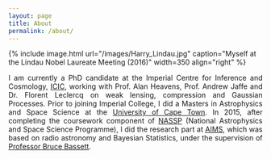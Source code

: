 ```yaml
---
layout: page
title: About
permalink: /about/
---
```


<style>
blockquote {
    display: block;
    margin-top: 1em;
    margin-bottom: 1em;
    margin-left: 100px;
    margin-right: 0px;
}
</style>

{% include image.html url="/images/Harry_Lindau.jpg" caption="Myself at the Lindau Nobel Laureate Meeting (2016)" width=350 align="right" %}

<p align="justify"> I am currently a PhD candidate at the Imperial Centre for Inference and Cosmology, <a href="https://www.imperial.ac.uk/astrophysics/centre-for-inference-and-cosmology/">ICIC</a>, working with Prof. Alan Heavens, Prof. Andrew Jaffe and Dr. Florent Leclercq on weak lensing, compression and Gaussian Processes. Prior to joining Imperial College, I did a Masters in Astrophysics and Space Science at the <a href="https://www.uct.ac.za/">University of Cape Town</a>. In 2015, after completing the coursework component of <a href="https://www.star.ac.za/">NASSP</a> (National Astrophysics and Space Science Programme), I did the research part at <a href="https://www.aims.ac.za/">AIMS</a>, which was based on radio astronomy and Bayesian Statistics, under the supervision of <a href="https://cosmoaims.wordpress.com/2010/01/01/bruce-bassett/">Professor Bruce Bassett</a>.</p>

<!-- ## Family
<p align="justify">I have an elder brother, a cute little brother and a lovely, beautiful little sister. My parents, who are my best mentors, have been very helpful and supportive. Moreover, as Henry Ward Beecher rightly said, "what a mother sings to the cradle goes all the way down to the coffin," my mother has provided me with both financial and moral support in all situations. </p>

{% include image.html url="/images/Family_Picture.png" caption="My mother, myself with my little brother and my father. (2007)" width=420 align="left" %} -->

<!-- ## Early Life

<blockquote>
<p align="justify"><i>"Mauritius was made first and then heaven, heaven being copied after Mauritius."</i> - Mark Twain</p>
</blockquote>




<p align="justify">I was born on the 4<sup>th</sup> May 1991 in Mauritius, the tropical and amazing paradise island found in the Indian ocean. I grew up in a village named Goodlands which is found in the northern part. My father works in the construction industry while my mother is a housewife. My mother had the dream that we should all be well educated. As my elder brother is only one and a half year older than me, my mother insisted that I study together with him. Consequently, I started studying since I was 2 years old and I was enrolled in a local pre-primary school along with my elder brother. When I was 5 years old, I was admitted to a local primary school (SK Kanhye Government School) where I spent the next 6 years. </p>

{% include image.html url="/images/Big_Brother_and_I.png" caption="My elder brother and I (1994)" width=382 align="right" %}

<p align="justify">As my mother knew that this was a fundamental stage of my life, she would ensure that I was studying well at school. She is a strict and courageous woman. She would drop me at school everyday in the morning and would sometimes come to see me at mid-day. In short, she is always close to her children. Moreover, we had a shop in which I would be actively involved. For example, I was selling loaves in the morning and I became very good at doing mental calculations. In addition, when I was on the construction site with my father, I observed him doing all measurements with his measuring tape. I was surrounded with numbers and I started developing a strong liking for Mathematics.</p>

<p align="justify">I excelled for my CPE (Certificate of Primary Education) and I was then admitted to RPSSS (Ramsoondur Prayag State Secondary School), where I spent the next 5 years. To be honest, I was not so studious compared to other students at those times. I would play football a lot at school. However, I still loved my Mathematics and I would never miss my Mathematics, Additional Mathematics and Physics classes. I had already developed that strong zeal of studying Mathematics. On the 24<sup>th</sup> May 2006, my little brother was born and he became my best friend ever. As he is growing up, he is becoming quite mischievous but he studies well at school. I wonder how he manages to do that. After my SC (School Certificate) at RPSSS, I then moved to <a href="https://en.wikipedia.org/wiki/Royal_College_Port-Louis_(Mauritius)">RCPL</a> (Royal College Port Louis) for my HSC (High School Certificate), where I also performed well. It was the first time that I was exposed to such a cut-throat, competitive system.</p>

<p align="justify">Afterwards, it was hard to choose my undergraduate study. At that time, everybody would suggest their personal opinions, most of them being channelled towards becoming a doctor, an engineer or a lawyer. However, I knew my choice - either Mathematics or Physics. I decided to choose between these two only. I chose Physics (following the advice of my mother!) and I don't regret my choice. For my undergraduate study, we were fortunate that our lecturers taught us different facets of research. One day, we had the opportunity to have <a href="https://za.linkedin.com/in/oozeer-nadeem-100776b2">Dr Nadeem Oozeer </a>, who was visiting from <a href="http://www.ska.ac.za/">SKA SA</a> and he gave a nice overview of what the SKA will be in the African continent by 2022. At that time, I knew where I wanted to be! He later became my co-supervisor for my undergraduate project in which I scored the highest mark. At the end of 2014, I won the prestigious SKA SA Masters bursary to pursue further studies at the University of Cape Town. In the past year I have been fortunate to travel extensively internationally for workshops and conferences (refer to the section - <a href="https://harry45.github.io/travel/">travel</a>).</p> -->















